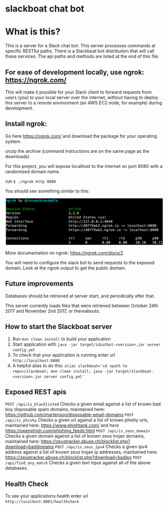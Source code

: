 # slackboat chat bot

# What is this?
This is a server for a Slack chat bot. This server processes commands at specific RESTful paths. There is a Slackboat bot distribution that will call these services. The api paths and methods are listed at the end of this file.

For ease of development locally, use ngrok: https://ngrok.com/
---
This will make it possible for your Slack client to forward requests from users (you) to your local server over the internet, without having to deploy this server to a remote environment (an AWS EC2 node, for example) during development.

Install ngrok:
---
Go here https://ngrok.com/ and download the package for your operating system.

unzip the archive (command instructions are on the same page as the downloads)

For this project, you will expose localhost to the internet on port 8080 with a randomized domain name.

run  `$ ./ngrok http 8080`

You should see something similar to this:

![Alt text](/images/ngrok-http-8080.png?raw=true "ngrok http 8080")

More documentation on ngrok: https://ngrok.com/docs/2

You will need to configure the slack bot to send requests to the exposed domain. Look at the ngrok output to get the public domain.

Future improvements
---
Databases should be retrieved at server start, and periodically after that.

This server currently loads files that were retrieved between October 24th 2017 and November 2nd 2017, or thereabouts.

How to start the Slackboat server
---

1. Run `mvn clean install` to build your application
1. Start application with `java -jar target/idiotbot-<version>.jar server config.yml`
1. To check that your application is running enter url `http://localhost:8080`
1. A helpful alias to do this: `alias slackboat='cd <path to repo>/slackboat; mvn clean install; java -jar target/slackboat-<version>.jar server config.yml'`

Exposed REST apis
---
`POST /api/is_blacklisted` Checks a given email against a list of known bad boy disposable spam domains, maintained here: https://github.com/martenson/disposable-email-domains
`POST /api/is_phishy` Checks a given url against a list of known phishy urls, maintained here: https://www.phishtank.com/ and here https://openphish.com/phishing_feeds.html
`POST /api/is_zeus_domain` Checks a given domain against a list of known zeus trojan domains, maintained here: 
https://zeustracker.abuse.ch/blocklist.php?download=baddomains
`POST /api/is_zeus_ipv4` Checks a given ipv4 address against a list of known zeus trojan ip addresses, maintained here:
https://zeustracker.abuse.ch/blocklist.php?download=badips
`POST /api/find_any_match` Checks a given text input against all of the above databases.



Health Check
---

To see your applications health enter url `http://localhost:8081/healthcheck`
